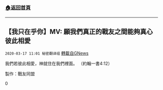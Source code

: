 ###  [:house:返回首頁](https://github.com/ourhimalayas/txt)
---

## 【我只在乎你】MV: 願我們真正的戰友之間能夠真心彼此相愛
`2020-03-17 11:01 秘密翻译组` [轉載自GNews](https://gnews.org/zh-hant/143374/)

我們若彼此相愛，神就住在我們裡面。 （約翰一書4:12）



製作：戰友同盟

0
